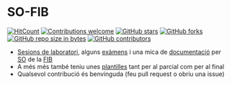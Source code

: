 # SO-FIB
[![HitCount](https://hits.dwyl.com/miquelt9/SO-FIB.svg?style=flat-square&show=unique)](http://hits.dwyl.com/miquelt9/SO-FIB)
[![Contributions welcome](https://img.shields.io/badge/contributions-welcome-brightgreen.svg?style=flat&show=unique)](/CONTRIBUTING.md)
[![GitHub stars](https://img.shields.io/github/stars/miquelt9/SO-FIB.svg)](https://GitHub.com/miquelt9/SO-FIB/stargazers/)
[![GitHub forks](https://img.shields.io/github/forks/miquelt9/SO-FIB.svg)](https://GitHub.com/miquelt9/SO-FIB/network/)
[![GitHub repo size in bytes](https://img.shields.io/github/repo-size/miquelt9/SO-FIB.svg)](https://github.com/miquelt9/SO-FIB)
[![GitHub contributors](https://img.shields.io/github/contributors/miquelt9/SO-FIB.svg)](https://GitHub.com/miquelt9/SO-FIB/graphs/contributors/)

- [Sesions de laboratori](https://github.com/miquelt9/SO-FIB/tree/main/Lab), alguns [exàmens](https://github.com/miquelt9/SO-FIB/tree/main/Examens) i una mica de [documentació](https://github.com/miquelt9/SO-FIB/tree/main/Documentacio) per [SO](https://docencia.ac.upc.edu/FIB/grau/SO/) de la [FIB](https://fib.upc.edu/)
- A més més també teniu unes [plantilles](https://github.com/miquelt9/SO-FIB/tree/main/Templates%20per%20examen) tant per al parcial com per al final
- Qualsevol contribució és benvinguda (feu pull request o obriu una issue)

